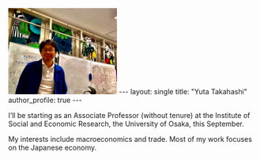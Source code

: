 <img src="/assets/images/IMG_0156_edited.jpg" alt="Yuta Takahashi" width="220">
---
layout: single
title: "Yuta Takahashi"
author_profile: true
---

I’ll be starting as an Associate Professor (without tenure) at the Institute of Social and Economic Research, the University of Osaka, this September.

My interests include macroeconomics and trade. Most of my work focuses on the Japanese economy.
